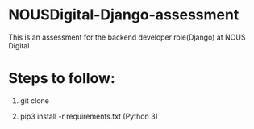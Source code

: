 # NOUSDigital-Django-assessment
This is an assessment for the backend developer role(Django) at NOUS Digital

# Steps to follow:

1. git clone

2. pip3 install -r requirements.txt (Python 3)
